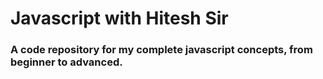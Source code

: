 # Javascript with Hitesh Sir

### A code repository for my complete javascript concepts, from beginner to advanced.